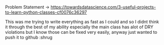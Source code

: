 Problem Statement ->
https://towardsdatascience.com/3-useful-projects-to-learn-python-classes-cf0076c36297

This was me trying to write everything as fast as I could and so I didnt think it through the best of my ability especially the main class has alot of DRY violations but I know those can be fixed very easily, anyway just wanted to push it to github :shrug
